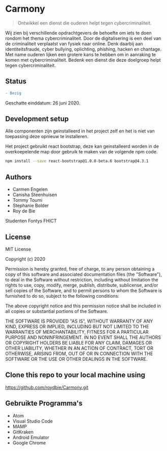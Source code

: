 # Carmony

> Ontwikkel een dienst die ouderen helpt tegen cybercriminaliteit.

Wij zien bij verschillende opdrachtgevers de behoefte om iets te doen rondom het thema cybercriminaliteit. Door de digitalisering is een deel van de criminaliteit verplaatst van fysiek naar online. Denk daarbij aan identiteitsfraude, cyber bullying, oplichting, phishing, hacken en chantage. Met name ouderen lijken een grotere kans te hebben om in aanraking te komen met cybercriminaliteit. Bedenk een dienst die deze doelgroep helpt tegen cybercriminaliteit.


## Status
```diff
- Bezig
```

Geschatte einddatum: 26 juni 2020.

## Development setup

Alle componenten zijn geinstalleerd in het project zelf en het is niet van toepassing deze opnieuw te installeren.

Het project gebruikt react bootstrap, deze kan geinstalleerd worden in de overkoepelende map door gebruik te maken van de volgende npm code.

```sh
npm install --save react-bootstrap@1.0.0-beta.6 bootstrap@4.3.1
```

## Authors
* Carmen Engelen
* Canisha Steenhuisen
* Tommy Toumi
* Stephanie Bolder
* Roy de Bie

Studenten Fontys FHICT

## License

MIT License

Copyright (c) 2020

Permission is hereby granted, free of charge, to any person obtaining a copy
of this software and associated documentation files (the "Software"), to deal
in the Software without restriction, including without limitation the rights
to use, copy, modify, merge, publish, distribute, sublicense, and/or sell
copies of the Software, and to permit persons to whom the Software is
furnished to do so, subject to the following conditions:

The above copyright notice and this permission notice shall be included in all
copies or substantial portions of the Software.

THE SOFTWARE IS PROVIDED "AS IS", WITHOUT WARRANTY OF ANY KIND, EXPRESS OR
IMPLIED, INCLUDING BUT NOT LIMITED TO THE WARRANTIES OF MERCHANTABILITY,
FITNESS FOR A PARTICULAR PURPOSE AND NONINFRINGEMENT. IN NO EVENT SHALL THE
AUTHORS OR COPYRIGHT HOLDERS BE LIABLE FOR ANY CLAIM, DAMAGES OR OTHER
LIABILITY, WHETHER IN AN ACTION OF CONTRACT, TORT OR OTHERWISE, ARISING FROM,
OUT OF OR IN CONNECTION WITH THE SOFTWARE OR THE USE OR OTHER DEALINGS IN THE
SOFTWARE.

## Clone this repo to your local machine using
https://github.com/roydbie/Carmony.git

## Gebruikte Programma's
* Atom
* Visual Studio Code
* MAMP
* GitKraken
* Android Emulator
* Google Chrome
